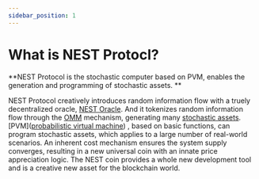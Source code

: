 ```yaml
---
sidebar_position: 1
---
```

# What is NEST Protocl?
**NEST Protocol is the stochastic computer based on PVM, enables the generation and programming of stochastic assets. **

NEST Protocol creatively introduces random information flow with a truely decentralized oracle, [NEST Oracle](https://nestprotocol.org/docs/Concept/NEST-Oracle).
And it tokenizes random information flow through the [OMM](https://nestprotocol.org/docs/Concept/OMM) mechanism, generating many [stochastic assets](https://nestprotocol.org/docs/Concept/stochastic-assets). 
[PVM]([probabilistic virtual machine](https://nestprotocol.org/docs/Concept/PVM)) , based on basic functions, can program stochastic assets, which applies to a large number of real-world scenarios.
An inherent cost mechanism ensures the system supply converges, resulting in a new universal coin with an innate price appreciation logic.
The NEST coin provides a whole new development tool and is a creative new asset for the blockchain world.
